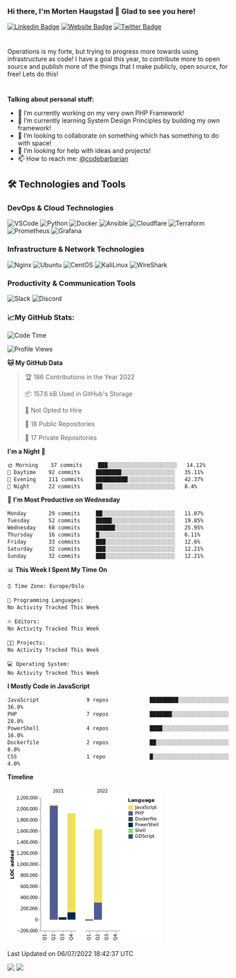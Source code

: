 ### Hi there, I'm Morten Haugstad 👋 Glad to see you here!

[![Linkedin Badge](https://img.shields.io/badge/-LinkedIn-0e76a8?style=flat-square&logo=Linkedin&logoColor=white)](https://linkedin.com/in/mortenhaugstad)
[![Website Badge](https://img.shields.io/badge/Website-3b5998?style=flat-square&logo=google-chrome&logoColor=white)](https://codebarbarian.no/)
[![Twitter Badge](https://img.shields.io/badge/-Twitter-00acee?style=flat-square&logo=Twitter&logoColor=white)](https://twitter.com/codebarbarian)
#
Operations is my forte, but trying to progress more towards using infrastructure as code! I have a goal this year, to contribute more to open source and publish more of the things that I make publicly, open source, for free! Lets do this! 
#

**Talking about personal stuff:**
- 🔭 I’m currently working on my very own PHP Framework!
- 🌱 I’m currently learning System Design Principles by building my own framework!
- 👯 I’m looking to collaborate on something which has something to do with space! 
- 🤔 I’m looking for help with ideas and projects! 
- 📫 How to reach me: [@codebarbarian](https://twitter.com/codebarbarian)


## 🛠️ Technologies and Tools
### DevOps & Cloud Technologies
<p>
  <img alt="VSCode" src="https://img.shields.io/badge/-VSCode-007ACC?style=flat&logo=visual-studio-code&logoColor=white" /> 
  <img alt="Python" src="https://img.shields.io/badge/-Python-3776AB?style=flat&logo=python&logoColor=white" /> 
  <img alt="Docker" src="https://img.shields.io/badge/-Docker-2496ED?style=flat&logo=docker&logoColor=white" />
  <img alt="Ansible" src="https://img.shields.io/badge/-Ansible-EE0000?style=flat&logo=ansible&logoColor=white" />
  <img alt="Cloudflare" src="https://img.shields.io/badge/-Cloudflare-F38020?style=flat&logo=cloudflare&logoColor=white" /> 
  <img alt="Terraform" src="https://img.shields.io/badge/-Terraform-7B42BC?style=flat&logo=terraform&logoColor=white" />
  <img alt="Prometheus" src="https://img.shields.io/badge/-Prometheus-E6522C?style=flat&logo=prometheus&logoColor=white" />
  <img alt="Grafana" src="https://img.shields.io/badge/-Grafana-F46800?style=flat&logo=grafana&logoColor=white" />
</p>

### Infrastructure & Network Technologies
<p>
  <img alt="Nginx" src="https://img.shields.io/badge/-Nginx-009639?style=flat&logo=nginx&logoColor=white" />
  <img alt="Ubuntu" src="https://img.shields.io/badge/-Ubuntu-E95420?style=flat&logo=ubuntu&logoColor=white" /> 
  <img alt="CentOS" src="https://img.shields.io/badge/-CentOS-262577?style=flat&logo=centos&logoColor=white" /> 
  <img alt="KaliLinux" src="https://img.shields.io/badge/-KaliLinux-557C94?style=flat&logo=kali-linux&logoColor=white" />
  <img alt="WireShark" src="https://img.shields.io/badge/-WireShark-1679A7?style=flat&logo=wireshark&logoColor=white" /> 
</p>

### Productivity & Communication Tools
<p>
  <img alt="Slack" src="https://img.shields.io/badge/-Slack-4A154B?style=flat&logo=slack&logoColor=white" /> 
  <img alt="Discord" src="https://img.shields.io/badge/-Discord-5865F2?style=flat&logo=discord&logoColor=white" />
</p>

### 📈My GitHub Stats:

<!--START_SECTION:waka-->
![Code Time](http://img.shields.io/badge/Code%20Time-0%20secs-blue)

![Profile Views](http://img.shields.io/badge/Profile%20Views-2-blue)

**🐱 My GitHub Data** 

> 🏆 186 Contributions in the Year 2022
 > 
> 📦 157.6 kB Used in GitHub's Storage 
 > 
> 🚫 Not Opted to Hire
 > 
> 📜 18 Public Repositories 
 > 
> 🔑 17 Private Repositories  
 > 
**I'm a Night 🦉** 

```text
🌞 Morning    37 commits     ███░░░░░░░░░░░░░░░░░░░░░░   14.12% 
🌆 Daytime    92 commits     ████████░░░░░░░░░░░░░░░░░   35.11% 
🌃 Evening    111 commits    ██████████░░░░░░░░░░░░░░░   42.37% 
🌙 Night      22 commits     ██░░░░░░░░░░░░░░░░░░░░░░░   8.4%

```
📅 **I'm Most Productive on Wednesday** 

```text
Monday       29 commits     ██░░░░░░░░░░░░░░░░░░░░░░░   11.07% 
Tuesday      52 commits     █████░░░░░░░░░░░░░░░░░░░░   19.85% 
Wednesday    68 commits     ██████░░░░░░░░░░░░░░░░░░░   25.95% 
Thursday     16 commits     █░░░░░░░░░░░░░░░░░░░░░░░░   6.11% 
Friday       33 commits     ███░░░░░░░░░░░░░░░░░░░░░░   12.6% 
Saturday     32 commits     ███░░░░░░░░░░░░░░░░░░░░░░   12.21% 
Sunday       32 commits     ███░░░░░░░░░░░░░░░░░░░░░░   12.21%

```


📊 **This Week I Spent My Time On** 

```text
⌚︎ Time Zone: Europe/Oslo

💬 Programming Languages: 
No Activity Tracked This Week

🔥 Editors: 
No Activity Tracked This Week

🐱‍💻 Projects: 
No Activity Tracked This Week

💻 Operating System: 
No Activity Tracked This Week

```

**I Mostly Code in JavaScript** 

```text
JavaScript               9 repos             █████████░░░░░░░░░░░░░░░░   36.0% 
PHP                      7 repos             ███████░░░░░░░░░░░░░░░░░░   28.0% 
PowerShell               4 repos             ████░░░░░░░░░░░░░░░░░░░░░   16.0% 
Dockerfile               2 repos             ██░░░░░░░░░░░░░░░░░░░░░░░   8.0% 
CSS                      1 repo              █░░░░░░░░░░░░░░░░░░░░░░░░   4.0%

```


**Timeline**

![Chart not found](https://raw.githubusercontent.com/CodeBarbarian/CodeBarbarian/main/charts/bar_graph.png) 


 Last Updated on 06/07/2022 18:42:37 UTC
<!--END_SECTION:waka-->

<p>
  <img height="180em" src="https://github-readme-stats.vercel.app/api?username=codebarbarian&show_icons=true&hide_border=true&&count_private=true&include_all_commits=true" />
  <img height="180em" src="https://github-readme-stats.vercel.app/api/top-langs/?username=codebarbarian&exclude_repo=KNN-Image-Classification&show_icons=true&hide_border=true&layout=compact&langs_count=8"/>
</p>
